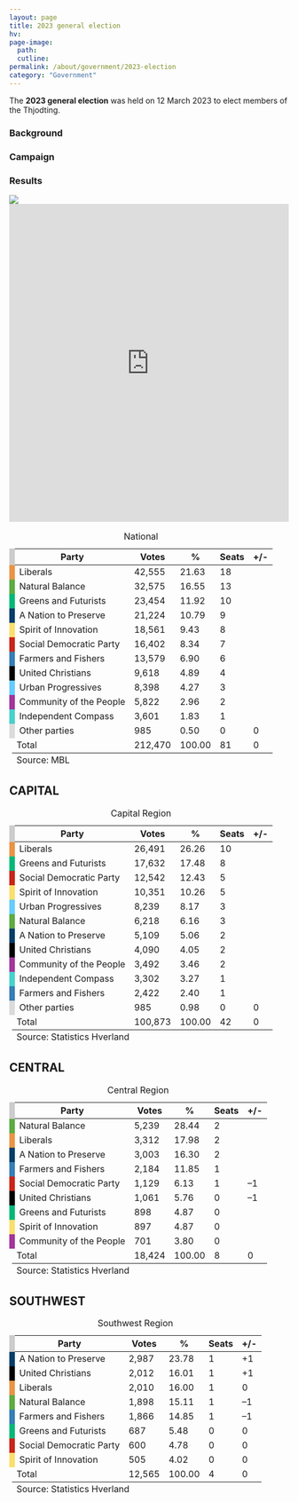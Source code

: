 ```yaml
---
layout: page
title: 2023 general election
hv: 
page-image: 
  path: 
  cutline: 
permalink: /about/government/2023-election
category: "Government"
---
```


The **2023 general election** was held on 12 March 2023 to elect members of the Thjodting. 

### Background

### Campaign

### Results

<div style="text-align: left;">
  <img src="{{ site.baseurl }}/assets/img/2023-map.svg">
</div>

<iframe title="Seats won by region" aria-label="Column Chart" id="datawrapper-chart-P8Hr7" src="https://datawrapper.dwcdn.net/P8Hr7/1/" scrolling="no" frameborder="0" style="width: 0; min-width: 100% !important; border: none;" height="573" data-external="1"></iframe><script type="text/javascript">!function(){"use strict";window.addEventListener("message",(function(a){if(void 0!==a.data["datawrapper-height"]){var e=document.querySelectorAll("iframe");for(var t in a.data["datawrapper-height"])for(var r=0;r<e.length;r++)if(e[r].contentWindow===a.source){var i=a.data["datawrapper-height"][t]+"px";e[r].style.height=i}}}))}();
</script>

<table class="results-table">
    <caption>National</caption>
    <thead>
        <tr>
            <th style="border-left: 10px solid #ccc;">Party </th>
            <th>Votes</th>
            <th>%</th>
            <th>Seats</th>
            <th>+/-</th>
        </tr>
    </thead>
    <tbody>
        <tr>
            <td class="party-name" style="border-left: 10px solid #E89445;">Liberals</td>
            <td>42,555</td>
            <td>21.63</td>
            <td>18</td>
            <td></td>
        </tr>
        <tr>
            <td class="party-name" style="border-left: 10px solid #5DAB43;">Natural Balance</td>
            <td>32,575</td>
            <td>16.55</td>
            <td>13</td>
            <td></td>
        </tr>
        <tr>
            <td class="party-name" style="border-left: 10px solid #00b878;">Greens and Futurists</td>
            <td>23,454</td>
            <td>11.92</td>
            <td>10</td>
            <td></td>
        </tr>
        <tr>
            <td class="party-name" style="border-left: 10px solid #033E68;">A Nation to Preserve</td>
            <td>21,224</td>
            <td>10.79</td>
            <td>9</td>
            <td></td>
        </tr>
        <tr>
            <td class="party-name" style="border-left: 10px solid #FADF6D;">Spirit of Innovation</td>
            <td>18,561</td>
            <td>9.43</td>
            <td>8</td>
            <td></td>
        </tr>
        <tr>
            <td class="party-name" style="border-left: 10px solid #C82518;">Social Democratic Party</td>
            <td>16,402</td>
            <td>8.34</td>
            <td>7</td>
            <td></td>
        </tr>
        <tr>
            <td class="party-name" style="border-left: 10px solid #377DB4;">Farmers and Fishers</td>
            <td>13,579</td>
            <td>6.90</td>
            <td>6</td>
            <td></td>
        </tr>
        <tr>
            <td class="party-name" style="border-left: 10px solid #000000;">United Christians</td>
            <td>9,618</td>
            <td>4.89</td>
            <td>4</td>
            <td></td>
        </tr>
        <tr>
            <td class="party-name" style="border-left: 10px solid #66CCFF;">Urban Progressives</td>
            <td>8,398</td>
            <td>4.27</td>
            <td>3</td>
            <td></td>
        </tr>
        <tr>
            <td class="party-name" style="border-left: 10px solid #A1359B;">Community of the People</td>
            <td>5,822</td>
            <td>2.96</td>
            <td>2</td>
            <td></td>
        </tr>
        <tr>
            <td class="party-name" style="border-left: 10px solid #48D1CC;">Independent Compass</td>
            <td>3,601</td>
            <td>1.83</td>
            <td>1</td>
            <td></td>
        </tr>
        <tr>
            <td class="party-name" style="border-left: 10px solid #dbdbdb;">Other parties</td>
            <td>985</td>
            <td>0.50</td>
            <td>0</td>
            <td>0</td>
        </tr>
        <tr class="summary-row">
            <td>Total</td>
            <td>212,470</td>
            <td>100.00</td>
            <td>81</td>
            <td>0</td>
        </tr>
    </tbody>
    <tfoot>
        <tr>
            <td colspan="5" class="source">Source: MBL</td>
        </tr>
    </tfoot>
</table>

## CAPITAL

<table class="results-table">
    <caption>Capital Region</caption>
    <thead>
        <tr>
            <th style="border-left: 10px solid #ccc;">Party </th>
            <th>Votes</th>
            <th>%</th>
            <th>Seats</th>
            <th>+/-</th>
        </tr>
    </thead>
    <tbody>
        <tr>
            <td class="party-name" style="border-left: 10px solid #E89445;">Liberals</td>
            <td>26,491</td>
            <td>26.26</td>
            <td>10</td>
            <td></td>
        </tr>
        <tr>
            <td class="party-name" style="border-left: 10px solid #00b878;">Greens and Futurists</td>
            <td>17,632</td>
            <td>17.48</td>
            <td>8</td>
            <td></td>
        </tr>
        <tr>
            <td class="party-name" style="border-left: 10px solid #C82518;">Social Democratic Party</td>
            <td>12,542</td>
            <td>12.43</td>
            <td>5</td>
            <td></td>
        </tr>
        <tr>
            <td class="party-name" style="border-left: 10px solid #FADF6D;">Spirit of Innovation</td>
            <td>10,351</td>
            <td>10.26</td>
            <td>5</td>
            <td></td>
        </tr>
        <tr>
            <td class="party-name" style="border-left: 10px solid #66CCFF;">Urban Progressives</td>
            <td>8,239</td>
            <td>8.17</td>
            <td>3</td>
            <td></td>
        </tr>
        <tr>
            <td class="party-name" style="border-left: 10px solid #5DAB43;">Natural Balance</td>
            <td>6,218</td>
            <td>6.16</td>
            <td>3</td>
            <td></td>
        </tr>
        <tr>
            <td class="party-name" style="border-left: 10px solid #033E68;">A Nation to Preserve</td>
            <td>5,109</td>
            <td>5.06</td>
            <td>2</td>
            <td></td>
        </tr>
        <tr>
            <td class="party-name" style="border-left: 10px solid #000000;">United Christians</td>
            <td>4,090</td>
            <td>4.05</td>
            <td>2</td>
            <td></td>
        </tr>
        <tr>
            <td class="party-name" style="border-left: 10px solid #A1359B;">Community of the People</td>
            <td>3,492</td>
            <td>3.46</td>
            <td>2</td>
            <td></td>
        </tr>
        <tr>
            <td class="party-name" style="border-left: 10px solid #48D1CC;">Independent Compass</td>
            <td>3,302</td>
            <td>3.27</td>
            <td>1</td>
            <td></td>
        </tr>
        <tr>
            <td class="party-name" style="border-left: 10px solid #377DB4;">Farmers and Fishers</td>
            <td>2,422</td>
            <td>2.40</td>
            <td>1</td>
            <td></td>
        </tr>
        <tr>
            <td class="party-name" style="border-left: 10px solid #dbdbdb;">Other parties</td>
            <td>985</td>
            <td>0.98</td>
            <td>0</td>
            <td>0</td>
        </tr>
        <tr class="summary-row">
            <td>Total</td>
            <td>100,873</td>
            <td>100.00</td>
            <td>42</td>
            <td>0</td>
        </tr>
    </tbody>
    <tfoot>
        <tr>
            <td colspan="5" class="source">Source: Statistics Hverland</td>
        </tr>
    </tfoot>
</table>

## CENTRAL

<table class="results-table">
    <caption>Central Region</caption>
    <thead>
        <tr>
            <th style="border-left: 10px solid #ccc;">Party </th>
            <th>Votes</th>
            <th>%</th>
            <th>Seats</th>
            <th>+/-</th>
        </tr>
    </thead>
    <tbody>
        <tr>
            <td class="party-name" style="border-left: 10px solid #5DAB43;">Natural Balance</td>
            <td>5,239</td>
            <td>28.44</td>
            <td>2</td>
            <td></td>
        </tr>
        <tr>
            <td class="party-name" style="border-left: 10px solid #E89445;">Liberals</td>
            <td>3,312</td>
            <td>17.98</td>
            <td>2</td>
            <td></td>
        </tr>
        <tr>
            <td class="party-name" style="border-left: 10px solid #033E68;">A Nation to Preserve</td>
            <td>3,003</td>
            <td>16.30</td>
            <td>2</td>
            <td></td>
        </tr>
        <tr>
            <td class="party-name" style="border-left: 10px solid #377DB4;">Farmers and Fishers</td>
            <td>2,184</td>
            <td>11.85</td>
            <td>1</td>
            <td></td>
        </tr>
        <tr>
            <td class="party-name" style="border-left: 10px solid #C82518;">Social Democratic Party</td>
            <td>1,129</td>
            <td>6.13</td>
            <td>1</td>
            <td>–1</td>
        </tr>
        <tr>
            <td class="party-name" style="border-left: 10px solid #000000;">United Christians</td>
            <td>1,061</td>
            <td>5.76</td>
            <td>0</td>
            <td>–1</td>
        </tr>
        <tr>
            <td class="party-name" style="border-left: 10px solid #00b878;">Greens and Futurists</td>
            <td>898</td>
            <td>4.87</td>
            <td>0</td>
            <td></td>
        </tr>
        <tr>
            <td class="party-name" style="border-left: 10px solid #FADF6D;">Spirit of Innovation</td>
            <td>897</td>
            <td>4.87</td>
            <td>0</td>
            <td></td>
        </tr>
        <tr>
            <td class="party-name" style="border-left: 10px solid #A1359B;">Community of the People</td>
            <td>701</td>
            <td>3.80</td>
            <td>0</td>
            <td></td>
        </tr>
        <tr class="summary-row">
            <td>Total</td>
            <td>18,424</td>
            <td>100.00</td>
            <td>8</td>
            <td>0</td>
        </tr>
    </tbody>
    <tfoot>
        <tr>
            <td colspan="5" class="source">Source: Statistics Hverland</td>
        </tr>
    </tfoot>
</table>





## SOUTHWEST

<table class="results-table">
    <caption>Southwest Region</caption>
    <thead>
        <tr>
            <th style="border-left: 10px solid #ccc;">Party </th>
            <th>Votes</th>
            <th>%</th>
            <th>Seats</th>
            <th>+/-</th>
        </tr>
    </thead>
    <tbody>
        <tr>
            <td class="party-name" style="border-left: 10px solid #033E68;">A Nation to Preserve</td>
            <td>2,987</td>
            <td>23.78</td>
            <td>1</td>
            <td>+1</td>
        </tr>
        <tr>
            <td class="party-name" style="border-left: 10px solid #000000;">United Christians</td>
            <td>2,012</td>
            <td>16.01</td>
            <td>1</td>
            <td>+1</td>
        </tr>
        <tr>
            <td class="party-name" style="border-left: 10px solid #E89445;">Liberals</td>
            <td>2,010</td>
            <td>16.00</td>
            <td>1</td>
            <td>0</td>
        </tr>
        <tr>
            <td class="party-name" style="border-left: 10px solid #5DAB43;">Natural Balance</td>
            <td>1,898</td>
            <td>15.11</td>
            <td>1</td>
            <td>–1</td>
        </tr>
        <tr>
            <td class="party-name" style="border-left: 10px solid #377DB4;">Farmers and Fishers</td>
            <td>1,866</td>
            <td>14.85</td>
            <td>1</td>
            <td>–1</td>
        </tr>
        <tr>
            <td class="party-name" style="border-left: 10px solid #00b878;">Greens and Futurists</td>
            <td>687</td>
            <td>5.48</td>
            <td>0</td>
            <td>0</td>
        </tr>
        <tr>
            <td class="party-name" style="border-left: 10px solid #C82518;">Social Democratic Party</td>
            <td>600</td>
            <td>4.78</td>
            <td>0</td>
            <td>0</td>
        </tr>
        <tr>
            <td class="party-name" style="border-left: 10px solid #FADF6D;">Spirit of Innovation</td>
            <td>505</td>
            <td>4.02</td>
            <td>0</td>
            <td>0</td>
        </tr>
        <tr class="summary-row">
            <td>Total</td>
            <td>12,565</td>
            <td>100.00</td>
            <td>4</td>
            <td>0</td>
        </tr>
    </tbody>
    <tfoot>
        <tr>
            <td colspan="5" class="source">Source: Statistics Hverland</td>
        </tr>
    </tfoot>
</table>
